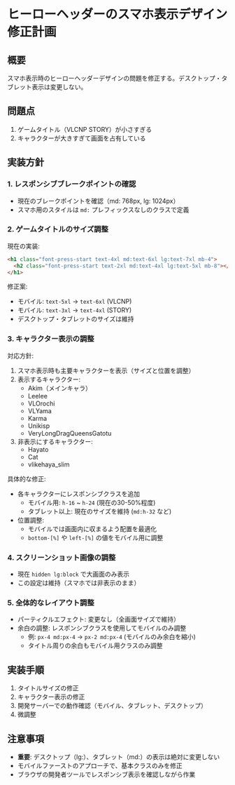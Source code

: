 # ヒーローヘッダーのスマホ表示デザイン修正計画

## 概要

スマホ表示時のヒーローヘッダーデザインの問題を修正する。デスクトップ・タブレット表示は変更しない。

## 問題点

1. ゲームタイトル（VLCNP STORY）が小さすぎる
2. キャラクターが大きすぎて画面を占有している

## 実装方針

### 1. レスポンシブブレークポイントの確認

- 現在のブレークポイントを確認（md: 768px, lg: 1024px）
- スマホ用のスタイルは `md:` プレフィックスなしのクラスで定義

### 2. ゲームタイトルのサイズ調整

現在の実装:

```html
<h1 class="font-press-start text-4xl md:text-6xl lg:text-7xl mb-4">
  <h2 class="font-press-start text-2xl md:text-4xl lg:text-5xl mb-8"></h2>
</h1>
```

修正案:

- モバイル: `text-5xl` → `text-6xl` (VLCNP)
- モバイル: `text-3xl` → `text-4xl` (STORY)
- デスクトップ・タブレットのサイズは維持

### 3. キャラクター表示の調整

対応方針:

1. スマホ表示時も主要キャラクターを表示（サイズと位置を調整）
2. 表示するキャラクター:
   - Akim（メインキャラ）
   - Leelee
   - VLOrochi
   - VLYama
   - Karma
   - Unikisp
   - VeryLongDragQueensGatotu
3. 非表示にするキャラクター:
   - Hayato
   - Cat
   - vlikehaya_slim

具体的な修正:

- 各キャラクターにレスポンシブクラスを追加
  - モバイル用: `h-16` ~ `h-24` (現在の30-50%程度)
  - タブレット以上: 現在のサイズを維持 (`md:h-32` など)
- 位置調整:
  - モバイルでは画面内に収まるよう配置を最適化
  - `bottom-[%]` や `left-[%]` の値をモバイル用に調整

### 4. スクリーンショット画像の調整

- 現在 `hidden lg:block` で大画面のみ表示
- この設定は維持（スマホでは非表示のまま）

### 5. 全体的なレイアウト調整

- パーティクルエフェクト: 変更なし（全画面サイズで維持）
- 余白の調整: レスポンシブクラスを使用してモバイルのみ調整
  - 例: `px-4 md:px-4` → `px-2 md:px-4` (モバイルのみ余白を縮小)
  - タイトル周りの余白もモバイル用クラスのみ調整

## 実装手順

1. タイトルサイズの修正
2. キャラクター表示の修正
3. 開発サーバーでの動作確認（モバイル、タブレット、デスクトップ）
4. 微調整

## 注意事項

- **重要**: デスクトップ（lg:）、タブレット（md:）の表示は絶対に変更しない
- モバイルファーストのアプローチで、基本クラスのみを修正
- ブラウザの開発者ツールでレスポンシブ表示を確認しながら作業
